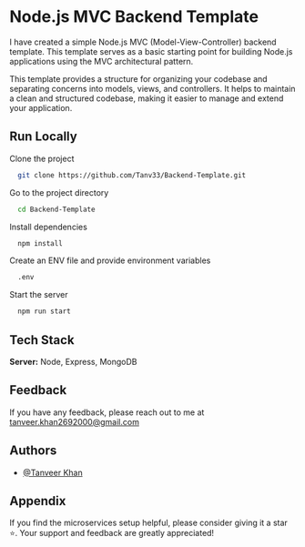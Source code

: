 
# Node.js MVC Backend Template 

I have created a simple Node.js MVC (Model-View-Controller) backend template. This template serves as a basic starting point for building Node.js applications using the MVC architectural pattern.

This template provides a structure for organizing your codebase and separating concerns into models, views, and controllers. It helps to maintain a clean and structured codebase, making it easier to manage and extend your application.




## Run Locally

Clone the project

```bash
  git clone https://github.com/Tanv33/Backend-Template.git
```

Go to the project directory

```bash
  cd Backend-Template
```

Install dependencies

```bash
  npm install
```

Create an ENV file and provide environment variables

```bash
  .env
```
Start the server

```bash
  npm run start
```


## Tech Stack


**Server:** Node, Express, MongoDB 


## Feedback

If you have any feedback, please reach out to me at tanveer.khan2692000@gmail.com


## Authors

- [@Tanveer Khan](https://www.github.com/tanv33)






## Appendix


If you find the microservices setup helpful, please consider giving it a star ⭐. Your support and feedback are greatly appreciated!

